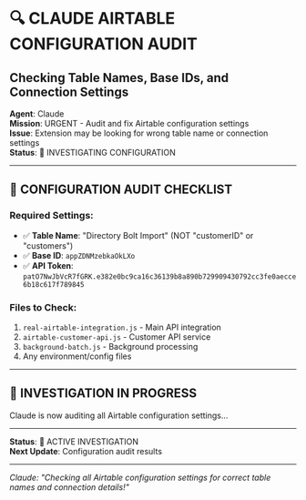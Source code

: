 # 🔍 CLAUDE AIRTABLE CONFIGURATION AUDIT
## Checking Table Names, Base IDs, and Connection Settings

**Agent**: Claude  
**Mission**: URGENT - Audit and fix Airtable configuration settings  
**Issue**: Extension may be looking for wrong table name or connection settings  
**Status**: 🔴 INVESTIGATING CONFIGURATION  

---

## 🎯 CONFIGURATION AUDIT CHECKLIST

### Required Settings:
- ✅ **Table Name**: "Directory Bolt Import" (NOT "customerID" or "customers")
- ✅ **Base ID**: `appZDNMzebkaOkLXo`
- ✅ **API Token**: `patO7NwJbVcR7fGRK.e382e0bc9ca16c36139b8a890b729909430792cc3fe0aecce6b18c617f789845`

### Files to Check:
1. `real-airtable-integration.js` - Main API integration
2. `airtable-customer-api.js` - Customer API service
3. `background-batch.js` - Background processing
4. Any environment/config files

---

## 🔧 INVESTIGATION IN PROGRESS

Claude is now auditing all Airtable configuration settings...

---

**Status**: 🔴 ACTIVE INVESTIGATION  
**Next Update**: Configuration audit results

---
*Claude: "Checking all Airtable configuration settings for correct table names and connection details!"*